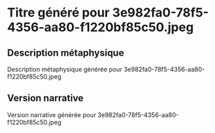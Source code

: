# Titre généré pour 3e982fa0-78f5-4356-aa80-f1220bf85c50.jpeg

## Description métaphysique
Description métaphysique générée pour 3e982fa0-78f5-4356-aa80-f1220bf85c50.jpeg

## Version narrative
Version narrative générée pour 3e982fa0-78f5-4356-aa80-f1220bf85c50.jpeg
